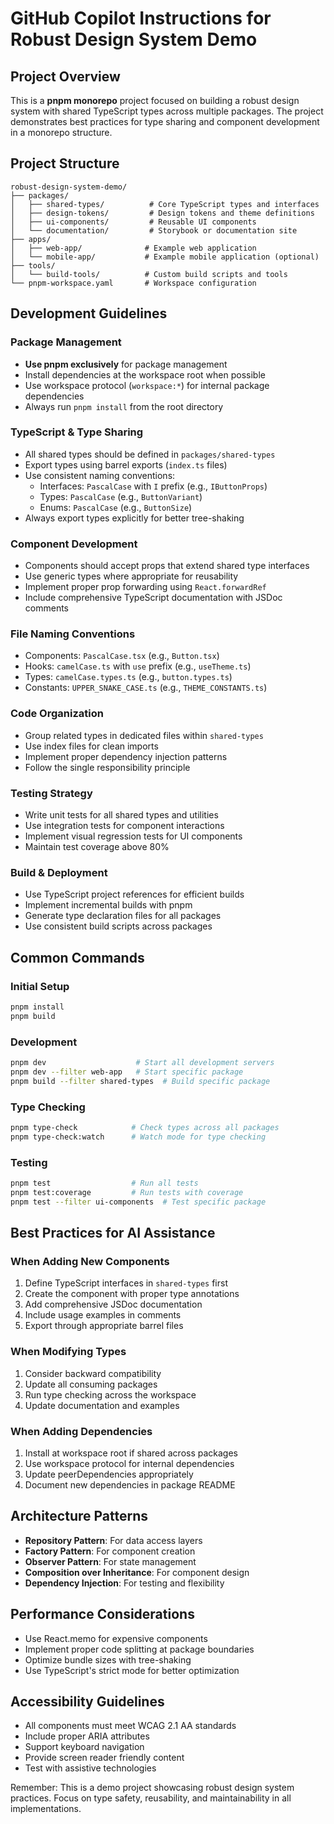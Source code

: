 # GitHub Copilot Instructions for Robust Design System Demo

## Project Overview
This is a **pnpm monorepo** project focused on building a robust design system with shared TypeScript types across multiple packages. The project demonstrates best practices for type sharing and component development in a monorepo structure.

## Project Structure
```
robust-design-system-demo/
├── packages/
│   ├── shared-types/          # Core TypeScript types and interfaces
│   ├── design-tokens/         # Design tokens and theme definitions
│   ├── ui-components/         # Reusable UI components
│   └── documentation/         # Storybook or documentation site
├── apps/
│   ├── web-app/              # Example web application
│   └── mobile-app/           # Example mobile application (optional)
├── tools/
│   └── build-tools/          # Custom build scripts and tools
└── pnpm-workspace.yaml       # Workspace configuration
```

## Development Guidelines

### Package Management
- **Use pnpm exclusively** for package management
- Install dependencies at the workspace root when possible
- Use workspace protocol (`workspace:*`) for internal package dependencies
- Always run `pnpm install` from the root directory

### TypeScript & Type Sharing
- All shared types should be defined in `packages/shared-types`
- Export types using barrel exports (`index.ts` files)
- Use consistent naming conventions:
  - Interfaces: `PascalCase` with `I` prefix (e.g., `IButtonProps`)
  - Types: `PascalCase` (e.g., `ButtonVariant`)
  - Enums: `PascalCase` (e.g., `ButtonSize`)
- Always export types explicitly for better tree-shaking

### Component Development
- Components should accept props that extend shared type interfaces
- Use generic types where appropriate for reusability
- Implement proper prop forwarding using `React.forwardRef`
- Include comprehensive TypeScript documentation with JSDoc comments

### File Naming Conventions
- Components: `PascalCase.tsx` (e.g., `Button.tsx`)
- Hooks: `camelCase.ts` with `use` prefix (e.g., `useTheme.ts`)
- Types: `camelCase.types.ts` (e.g., `button.types.ts`)
- Constants: `UPPER_SNAKE_CASE.ts` (e.g., `THEME_CONSTANTS.ts`)

### Code Organization
- Group related types in dedicated files within `shared-types`
- Use index files for clean imports
- Implement proper dependency injection patterns
- Follow the single responsibility principle

### Testing Strategy
- Write unit tests for all shared types and utilities
- Use integration tests for component interactions
- Implement visual regression tests for UI components
- Maintain test coverage above 80%

### Build & Deployment
- Use TypeScript project references for efficient builds
- Implement incremental builds with pnpm
- Generate type declaration files for all packages
- Use consistent build scripts across packages

## Common Commands

### Initial Setup
```bash
pnpm install
pnpm build
```

### Development
```bash
pnpm dev                    # Start all development servers
pnpm dev --filter web-app   # Start specific package
pnpm build --filter shared-types  # Build specific package
```

### Type Checking
```bash
pnpm type-check            # Check types across all packages
pnpm type-check:watch      # Watch mode for type checking
```

### Testing
```bash
pnpm test                  # Run all tests
pnpm test:coverage         # Run tests with coverage
pnpm test --filter ui-components  # Test specific package
```

## Best Practices for AI Assistance

### When Adding New Components
1. Define TypeScript interfaces in `shared-types` first
2. Create the component with proper type annotations
3. Add comprehensive JSDoc documentation
4. Include usage examples in comments
5. Export through appropriate barrel files

### When Modifying Types
1. Consider backward compatibility
2. Update all consuming packages
3. Run type checking across the workspace
4. Update documentation and examples

### When Adding Dependencies
1. Install at workspace root if shared across packages
2. Use workspace protocol for internal dependencies
3. Update peerDependencies appropriately
4. Document new dependencies in package README

## Architecture Patterns
- **Repository Pattern**: For data access layers
- **Factory Pattern**: For component creation
- **Observer Pattern**: For state management
- **Composition over Inheritance**: For component design
- **Dependency Injection**: For testing and flexibility

## Performance Considerations
- Use React.memo for expensive components
- Implement proper code splitting at package boundaries
- Optimize bundle sizes with tree-shaking
- Use TypeScript's strict mode for better optimization

## Accessibility Guidelines
- All components must meet WCAG 2.1 AA standards
- Include proper ARIA attributes
- Support keyboard navigation
- Provide screen reader friendly content
- Test with assistive technologies

Remember: This is a demo project showcasing robust design system practices. Focus on type safety, reusability, and maintainability in all implementations.